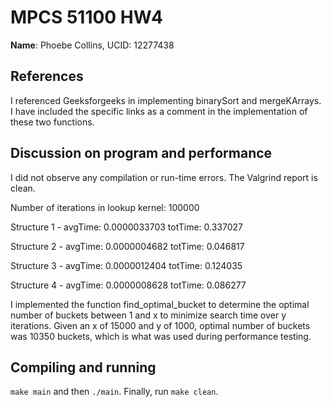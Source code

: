 # MPCS 51100 HW4
**Name**: Phoebe Collins, UCID: 12277438

## References
I referenced Geeksforgeeks in implementing binarySort and mergeKArrays. I have included the specific links as a comment in the implementation of these two functions.

## Discussion on program and performance
I did not observe any compilation or run-time errors. The Valgrind report is clean. 

Number of iterations in lookup kernel: 100000

Structure 1             - avgTime: 0.0000033703   totTime: 0.337027 

Structure 2             - avgTime: 0.0000004682   totTime: 0.046817 

Structure 3             - avgTime: 0.0000012404   totTime: 0.124035 

Structure 4             - avgTime: 0.0000008628   totTime: 0.086277 

I implemented the function find_optimal_bucket to determine the optimal number of buckets between 1 and x to minimize search time over y iterations. Given an x of 15000 and y of 1000, optimal number of buckets was 10350 buckets, which is what was used during performance testing. 

## Compiling and running
`make main` and then `./main`. Finally, run `make clean`.
